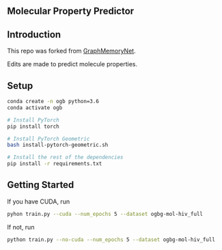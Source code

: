## Molecular Property Predictor

## Introduction

This repo was forked from [GraphMemoryNet](https://github.com/amirkhas/GraphMemoryNet).

Edits are made to predict molecule properties.

## Setup

```sh
conda create -n ogb python=3.6
conda activate ogb

# Install PyTorch
pip install torch

# Install PyTorch Geometric
bash install-pytorch-geometric.sh

# Install the rest of the dependencies
pip install -r requirements.txt
```

## Getting Started

If you have CUDA, run

```sh
pyhon train.py --cuda --num_epochs 5 --dataset ogbg-mol-hiv_full
```

If not, run

```sh
python train.py --no-cuda --num_epochs 5 --dataset ogbg-mol-hiv_full
```
